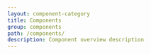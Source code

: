 ```yaml
---
layout: component-category
title: Components
group: components
path: /components/
description: Component overview description
---
```

